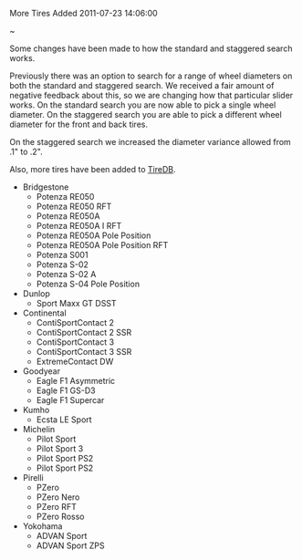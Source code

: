 More Tires Added
2011-07-23 14:06:00

~

Some changes have been made to how the standard and staggered search works. 

Previously there was an option to search for a range of wheel diameters on both the standard and staggered search. 
We received a fair amount of negative feedback about this, so we are changing how that particular slider works.
On the standard search you are now able to pick a single wheel diameter. On the staggered search you are able to pick a different
wheel diameter for the front and back tires.

On the staggered search we increased the diameter variance allowed from .1" to .2".

Also, more tires have been added to [TireDB](http://www.tiredb.com).

* Bridgestone
    * Potenza RE050
    * Potenza RE050 RFT
    * Potenza RE050A
    * Potenza RE050A I RFT
    * Potenza RE050A Pole Position
    * Potenza RE050A Pole Position RFT
    * Potenza S001
    * Potenza S-02
    * Potenza S-02 A
    * Potenza S-04 Pole Position
* Dunlop
    * Sport Maxx GT DSST
* Continental
    * ContiSportContact 2
    * ContiSportContact 2 SSR
    * ContiSportContact 3
    * ContiSportContact 3 SSR
    * ExtremeContact DW
* Goodyear
    * Eagle F1 Asymmetric
    * Eagle F1 GS-D3
    * Eagle F1 Supercar
* Kumho
    * Ecsta LE Sport
* Michelin
    * Pilot Sport
    * Pilot Sport 3
    * Pilot Sport PS2
    * Pilot Sport PS2 
* Pirelli
    * PZero
    * PZero Nero
    * PZero RFT
    * PZero Rosso
* Yokohama
    * ADVAN Sport
    * ADVAN Sport ZPS